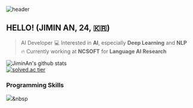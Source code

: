 ![header](https://capsule-render.vercel.app/api?type=slice&color=gradient&text=%20JiminAn%20%20&height=200&fontSize=100)
## HELLO! (JIMIN AN, 24, 🇰🇷)
> AI Developer
> 💻 Interested in **AI**, especially **Deep Learning** and **NLP**<br>
> 🔥 Currently working at **NCSOFT** for **Language AI Research**


![JiminAn's github stats](https://github-readme-stats.vercel.app/api?username=JiminAn&show_icons=true&theme=dracula)  
[![solved.ac tier](http://mazassumnida.wtf/api/mini/generate_badge?boj={als398})](https://solved.ac/{als398})

### Programming Skills
<img src="https://img.shields.io/badge/C++-00599C?style=flat-square&logo=C%2B%2B&logoColor=white"/></a>&nbsp 

 

